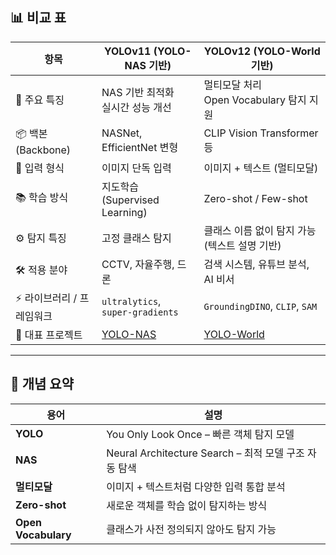 ## 📊 비교 표

| 항목                      | YOLOv11 (YOLO-NAS 기반)                        | YOLOv12 (YOLO-World 기반)                      |
|---------------------------|-----------------------------------------------|-----------------------------------------------|
| 🧠 주요 특징              | NAS 기반 최적화<br>실시간 성능 개선             | 멀티모달 처리<br>Open Vocabulary 탐지 지원     |
| 📦 백본 (Backbone)        | NASNet, EfficientNet 변형                      | CLIP Vision Transformer 등                    |
| 🧰 입력 형식              | 이미지 단독 입력                               | 이미지 + 텍스트 (멀티모달)                    |
| 📚 학습 방식              | 지도학습 (Supervised Learning)                 | Zero-shot / Few-shot                         |
| ⚙️ 탐지 특징              | 고정 클래스 탐지                              | 클래스 이름 없이 탐지 가능 (텍스트 설명 기반) |
| 🛠️ 적용 분야              | CCTV, 자율주행, 드론                           | 검색 시스템, 유튜브 분석, AI 비서              |
| ⚡ 라이브러리 / 프레임워크 | `ultralytics`, `super-gradients`              | `GroundingDINO`, `CLIP`, `SAM`                |
| 📎 대표 프로젝트          | [YOLO-NAS](https://github.com/Deci-AI/super-gradients) | [YOLO-World](https://github.com/tencent-ailab/yolo-world) |

---

## 🧩 개념 요약

| 용어             | 설명 |
|------------------|------|
| **YOLO**         | You Only Look Once – 빠른 객체 탐지 모델 |
| **NAS**          | Neural Architecture Search – 최적 모델 구조 자동 탐색 |
| **멀티모달**      | 이미지 + 텍스트처럼 다양한 입력 통합 분석 |
| **Zero-shot**    | 새로운 객체를 학습 없이 탐지하는 방식 |
| **Open Vocabulary** | 클래스가 사전 정의되지 않아도 탐지 가능 |
